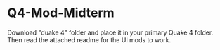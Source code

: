 # Q4-Mod-Midterm
Download "duake 4" folder and place it in your primary Quake 4 folder. Then read the attached readme for the UI mods to work.
